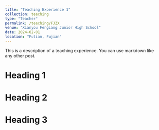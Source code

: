 ```yaml
---
title: "Teaching Experience 1"
collection: teaching
type: "Teacher"
permalink: /teaching/FJZX
venue: "Xianyou Fengiang Junior High School"
date: 2024-02-01
location: "Putian, Fujian"
---
```


This is a description of a teaching experience. You can use markdown like any other post.

Heading 1
======

Heading 2
======

Heading 3
======
